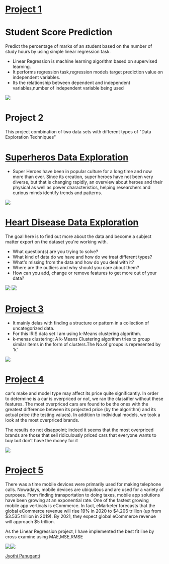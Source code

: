 # [Project 1](https://github.com/Jyothif/Predicting-_Student-Score_Linear-Regression)

# **Student Score Prediction**

Predict the percentage of marks of an student based on the number of study hours by using simple linear regression task.
* Linear Regression is machine learning algorithm based on supervised learning.
* It performs regression task,regression models target prediction value on independent variables.
* Its the relationship between dependent and independent variables,number of independent variable being used


![](/images/2.png)


# Project 2
This project combination of two data sets with different types of "Data Exploration Techniques"

# [Superheros Data Exploration](https://github.com/Jyothif/Superhero_Data_Exploration)

* Super Heroes have been in popular culture for a long time and now more than ever. Since its creation, super heroes have not been very diverse, but that is changing rapidly, an overview about heroes and their physical as well as power characteristics, helping researchers and curious minds identify trends and patterns.

![](/images/4.png)

# [Heart Disease Data Exploration](https://github.com/Jyothif/Heart-Disease-)
The goal here is to find out more about the data and become a subject matter export on the dataset you're working with.

* What question(s) are you trying to solve?
* What kind of data do we have and how do we treat different types?
* What's missing from the data and how do you deal with it?
* Where are the outliers and why should you care about them?
* How can you add, change or remove features to get more out of your data?

![](/images/h5.png) ![](images/7.png)

# [Project 3](https://github.com/Jyothif/k-means-clustering_iris-dataset)
* It mainly delas with finding a structure or pattern in a collection of uncategorized data.
* For this IRIS data set I am using k-Means clustering algorithm.
* k-menas clustering: A k-Means Clustering algorithm tries to group similar items in the form of clusters.The No.of groups is represented by 'k'

![](/images/6.png)


# [Project 4](https://github.com/Jyothif/Cars-Sales-Prediction)

car’s make and model type may affect its price quite significantly. In order to determine is a car is overpriced or not, we ran the classifier without these features. The most overpriced cars are found to be the ones with the greatest difference between its projected price (by the algorithm) and its actual price (the testing values). In addition to individual models, we took a look at the most overpriced brands.

The results do not disappoint; indeed it seems that the most overpriced brands are those that sell ridiculously priced cars that everyone wants to buy but don’t have the money for it

![](/images/8.png)

# [Project 5](https://github.com/Jyothif/Ecommerce-customer-device-usage_LR)

There was a time mobile devices were primarily used for making telephone calls. Nowadays, mobile devices are ubiquitous and are used for a variety of purposes. From finding transportation to doing taxes, mobile app solutions have been growing at an exponential rate. One of the fastest growing mobile app verticals is eCommerce. In fact, eMarketer forecasts that the global eCommerce revenue will rise 19% in 2020 to $4.206 trillion (up from $3.535 trillion in 2019). By 2021, they expect global eCommerce revenue will approach $5 trillion.

As the Linear Regression project, I have implemented the best fit line by cross examine using MAE,MSE,RMSE


![](/images/9.png)![](/images/10.png)

<div class="LI-profile-badge"  data-version="v1" data-size="medium" data-locale="en_US" data-type="horizontal" data-theme="light" data-vanity="jyothi-panuganti-24b2561b8"><a class="LI-simple-link" href='https://in.linkedin.com/in/jyothi-panuganti-24b2561b8?trk=profile-badge'>Jyothi Panuganti</a></div>

